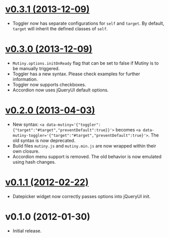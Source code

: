 [v0.3.1 (2013-12-09)](https://github.com/enova/mutiny/compare/0.3.0...0.3.1)
======
* Toggler now has separate configurations for `self` and `target`.  By default,
  `target` will inherit the defined classes of `self`.

[v0.3.0 (2013-12-09)](https://github.com/enova/mutiny/compare/0.2.0...0.3.0)
======
* `Mutiny.options.initOnReady` flag that can be set to false if Mutiny is to be
  manually triggered.
* Toggler has a new syntax.  Please check examples for further information.
* Toggler now supports checkboxes.
* Accordion now uses jQueryUI default options.

[v0.2.0 (2013-04-03)](https://github.com/enova/mutiny/compare/0.1.0...0.2.0)
======
* New syntax: `<a data-mutiny='{"toggler":{"target":"#target","preventDefault":true}}'>`
  becomes `<a data-mutiny-toggler='{"target":"#target","preventDefault":true}'>`.
  The old syntax is now deprecated.
* Build files `mutiny.js` and `mutiny.min.js` are now wrapped within their own
  closure.
* Accordion menu support is removed.  The old behavior is now emulated using
  hash changes.

[v0.1.1 (2012-02-22)](https://github.com/enova/mutiny/compare/0.1.0...0.1.1)
======
* Datepicker widget now correctly passes options into jQueryUI init.

v0.1.0 (2012-01-30)
======
* Initial release.
